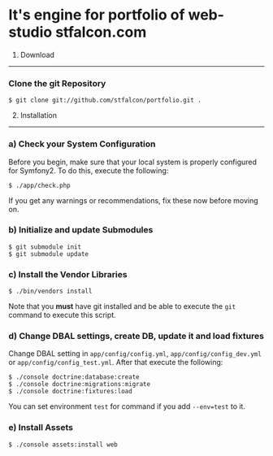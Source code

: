 It's engine for portfolio of web-studio stfalcon.com
========================================

1) Download
--------------------------------

### Clone the git Repository

	$ git clone git://github.com/stfalcon/portfolio.git .

2) Installation
---------------

### a) Check your System Configuration

Before you begin, make sure that your local system is properly configured
for Symfony2. To do this, execute the following:

	$ ./app/check.php 

If you get any warnings or recommendations, fix these now before moving on.

### b) Initialize and update Submodules

	$ git submodule init
	$ git submodule update

### c) Install the Vendor Libraries

    $ ./bin/vendors install

Note that you **must** have git installed and be able to execute the `git`
command to execute this script.

### d) Change DBAL settings, create DB, update it and load fixtures

Change DBAL setting in `app/config/config.yml`, `app/config/config_dev.yml` or 
`app/config/config_test.yml`. After that execute the following:

    $ ./console doctrine:database:create
    $ ./console doctrine:migrations:migrate
    $ ./console doctrine:fixtures:load

You can set environment `test` for command if you add `--env=test` to it.

### e) Install Assets

    $ ./console assets:install web
